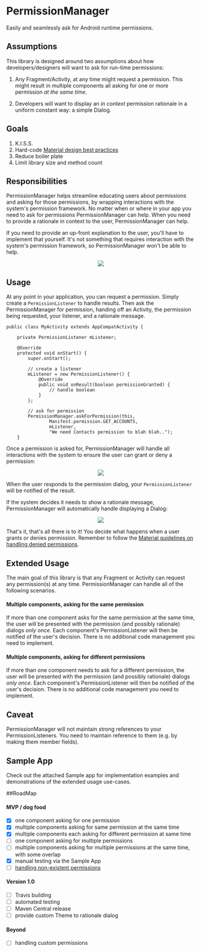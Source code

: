 # PermissionManager

Easily and seamlessly ask for Android runtime permissions.

## Assumptions
This library is designed around two assumptions about how developers/designers will want to ask for run-time permissions:

1. Any Fragment/Activity, at any time might request a permission. This might result in multiple components all asking for one or more permission *at the same time*.

2. Developers will want to display an *in context* permission rationale in a uniform constant way: a simple Dialog.

## Goals
1. K.I.S.S.
2. Hard-code [Material design best practices](https://www.google.com/design/spec/patterns/permissions.html)
2. Reduce boiler plate
2. Limit library size and method count


## Responsibilities
PermissionManager helps streamline educating users about permissions and asking for those permissions, by wrapping interactions with the system's permission framework. No matter when or where in your app you need to ask for permissions PermissionManager can help. When you need to provide a rationale in context to the user, PermissionManager can help. 

If you need to provide an up-front explanation to the user, you'll have to implement that yourself. It's not something that requires interaction with the system's permission framework, so PermissionManager won't be able to help.

<p align="center">
	<img src="readme_images/permission_manager_responsibilities.png">
</p>

## Usage
At any point in your application, you can request a permission. Simply create a `PermissionListener` to handle results. Then ask the PermissionManager for permission, handing off an Activity, the permission being requested, your listener, and a rationale message.

```
public class MyActivity extends AppCompatActivity {

    private PermissionListener mListener;

    @Override
    protected void onStart() {
        super.onStart();

        // create a listener
        mListener = new PermissionListener() {
            @Override
            public void onResult(boolean permissionGranted) {
                // handle boolean
            }
        };

        // ask for permission
        PermissionManager.askForPermission(this,
                Manifest.permission.GET_ACCOUNTS,
                mListener,
                "We need Contacts permission to blah blah..");
    }
```
Once a permission is asked for, PermissionManager will handle all interactions with the system to ensure the user can grant or deny a permission:

<p align="center">
	<img src ="readme_images/permission_dialog_example.png"">
</p>

When the user responds to the permission dialog, your `PermissionListener` will be notified of the result.

If the system decides it needs to show a rationale message, PermissionManager will automatically handle displaying a Dialog:

<p align="center">
	<img src="readme_images/rationale_dialog_example.png">
</p>

That's it, that's all there is to it! You decide what happens when a user grants or denies permission. Remember to follow the [Material guidelines on handling denied permissions](https://www.google.com/design/spec/patterns/permissions.html#permissions-request-patterns).

## Extended Usage

The main goal of this library is that any Fragment or Activity can request any permission(s) at any time. PermissionManager can handle all of the following scenarios.

#### Multiple components, asking for the same permission
If more than one component asks for the same permission at the same time, the user will be presented with the permission (and possibly rationale) dialogs *only once*. Each component's PermissionListener will then be notified of the user's decision. There is no additional code management you need to implement.

#### Multiple components, asking for different permissions
If more than one component needs to ask for a different permission, the user will be presented with the permission (and possibly rationale) dialogs *only once*. Each component's PermissionListener will then be notified of the user's decision. There is no additional code management you need to implement.

## Caveat
PermissionManager will not maintain strong references to your PermissionListeners. You need to maintain reference to them (e.g. by making them member fields).

## Sample App
Check out the attached Sample app for implementation examples and demonstrations of the extended usage use-cases.

##RoadMap

#### MVP / dog food

- [X] one component asking for one permission
- [X] multiple components asking for same permission at the same time
- [X] multiple components each asking for different permission at same time
- [ ] one component asking for multiple permissions
- [ ] multiple components asking for multiple permissions at the same time, with some overlap
- [X] manual testing via the Sample App
- [ ] [handling non-existent permissions](https://commonsware.com/blog/2015/11/09/you-cannot-hold-nonexistent-permissions.html)

#### Version 1.0
- [ ] Travis building
- [ ] automated testing
- [ ] Maven Central release
- [ ] provide custom Theme to rationale dialog

#### Beyond
- [ ] handling custom permissions



